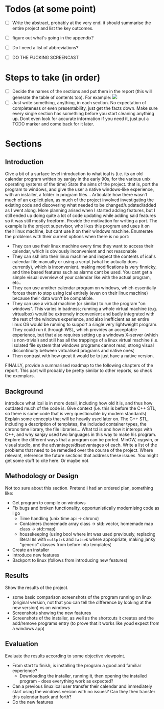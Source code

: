 # Todos (at some point)
- [ ] Write the abstract, probably at the very end. it should summarise the entire project and list the key outcomes.
- [ ] figure out what's going in the appendix?
- [ ] Do I need a list of abbreviations?
- [ ] DO THE FUCKING SCREENCAST


# Steps to take (in order)
- [ ] Decide the names of the sections and put them in the report (this will generate the table of contents too). For example:
![](Pasted%20image%2020240318115805.png)
- [ ] Just write something, anything, in each section. No expectation of completeness or even presentability, just get the facts down. Make sure every single section has something before you start cleaning anything up. Dont even look for accurate information if you need it, just put a TODO marker and come back for it later.

# Sections
## Introduction
Give a bit of a surface level introduction to what ical is (i.e. its an old calendar program written by sanjay in the early 90s, for the various unix operating systems of the time)
State the aims of the project. that is, port the program to windows, and give the user a native windows-like experience, with an installer, a folder in program files...
Articulate how there wasn't much of an explicit plan, as much of the project involved investigating the existing code and discovering what needed to be changed/updated/added as I went along. More planning arised when I started adding features, but I still ended up doing quite a lot of code updating while adding said features so it was still mostly freeform.
Provide the motivation for writing a port. The example is the project supervisor, who likes this program and uses it on their linux machine, but cant use it on their windows machine. Enumerate the problems with their current options when there is no port:
- They can use their linux machine every time they want to access their calendar, which is obviously inconvenient and not reasonable
- They can ssh into their linux machine and inspect the contents of ical's calendar file manually or using a script (what he actually does currently), which is inconvenient. making modifications is very finnicky, and time based features such as alarms cant be used. You cant get a simple visual overview of your calendar like with the actual program, etc..
- They can use another calendar program on windows, which essentially forces them to stop using ical entirely (even on their linux machine) because their data won't be compatible.
- They can use a virtual machine (or similar) to run the program "on windows". This varies in badness; running a whole virtual machine (e.g. virtualbox) would be extremely inconvenient and badly integrated with the rest of the windows experience, and also inefficient as an entire linux OS would be running to support a single very lightweight program. They could run it through WSL, which provides an acceptable experience, but that also requires setting up a windows X-server (which is non-trivial) and still has all the trappings of a linux virtual machine (i.e. isolated file system that windows programs cannot read, strong visual discontinuity between virtualised programs and native ones)
- Then contrast with how great it would be to just have a native version.

FINALLY, provide a summarised roadmap to the following chapters of the report. This part will probably be pretty similar to other reports, so check the exemplars.

## Background
introduce what ical is in more detail, including how old it is, and thus how outdated much of the code is. Give context (i.e. this is before the C++ STL, so there is some code that is very questionable by modern standards)
Explain some concepts that will be heavily used later on. The C++ STL, including a description of templates, the included container types, the chrono time library, the file libraries... What tcl is and how it interops with C++, and why sanjay used two languages in this way to make his program.
Explore the different ways that a program can be ported. MinGW, cygwin, or visual studio, and the advantages/disadvantages of each.
Write a list of the problems that need to be remedied over the course of the project. Where relevant, reference the future sections that address these issues.
You might get some stuff to cite here. Or maybe not.

## Methodology or Design
Not too sure about this section. Pretend i had an ordered plan, something like:
- Get program to compile on windows
- Fix bugs and broken functionality, opportunistically modernising code as I go
	- Time handling (unix time api -> chrono)
	- Containers (homemade array class -> std::vector, homemade map class -> std::map)
	- housekeeping (using bool where int was used previously, replacing literal `0`s with `nullptr`s and `false`s where appropriate, making janky "generic" classes from before into templates)
- Create an installer
- Introduce new features
- Backport to linux (follows from introducing new features)

## Results
Show the results of the project.
- some basic comparison screenshots of the program running on linux (original version, not that you can tell the difference by looking at the new version) vs on windows
- Screenshots showing the new features
- Screenshots of the installer, as well as the shortcuts it creates and the add/remove programs entry (to prove that it works like youd expect from a windows app)

## Evaluation
Evaluate the results according to some objective viewpoint. 
- From start to finish, is installing the program a good and familiar experience?
	- Downloading the installer, running it, then opening the installed program - does everything work as expected?
- Can a previous linux ical user transfer their calendar and immediately start using the windows version with no issues? Can they then transfer this calendar back and forth?
- Do the new features 